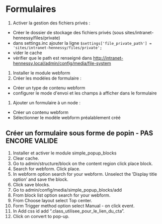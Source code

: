 
# Formulaires
1. Activer la gestion des fichiers privés :
- Créer le dossier de stockage des fichiers privés (sous sites/intranet-hennessy/files/private)
- dans settings.inc ajouter la ligne
```$settings['file_private_path'] = 'sites/intranet-hennessy/files/private';```
- vider le cache
- vérifier que le path est renseigné dans http://intranet-hennessy.local/admin/config/media/file-system
1. Installer le module webform
1. Créer les modèles de formulaire :
- Créer un type de contenu webform
- configurer le mode d'envoi et les champs à afficher dans le formulaire
1. Ajouter un formulaire à un node :
- Créer un contenu webform
- Sélectionner le modèle webform préalablement créé

## Créer un formulaire sous forme de popin - PAS ENCORE VALIDE
1. Installer et activer le module simple_popup_blocks
1. Clear cache.
1. Go to admin/structure/block on the content region click place block.
1. Search for webform. Click place.
1. In webform option search for your webform. Unselect the ’Display title option’ and save the block.
1. Click save blocks.
1. Go to admin/config/media/simple_popup_blocks/add
1. From block list option search for your webform.
1. From Choose layout select Top center.
1. Form Trigger method option select Manual - on click event.
1. In Add css id add “.class_utilisee_pour_le_lien_du_cta”.
1. Click on convert to pop-up.
